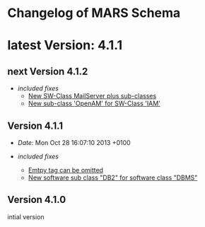 Changelog of MARS Schema
====

# latest Version: 4.1.1

## next Version 4.1.2

- *included fixes*
  + [New SW-Class MailServer plus sub-classes](../../issues/2)
  + [New sub-class 'OpenAM' for SW-Class 'IAM'](../../issues/5)

## Version 4.1.1

- *Date:* Mon Oct 28 16:07:10 2013 +0100

- *included fixes*

  + [Emtpy <Dependencies> tag can be omitted](../../pull/1)
  + [New software sub class "DB2" for software class "DBMS"](../../pull/1)


## Version 4.1.0

intial version



